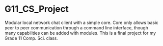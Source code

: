 # G11_CS_Project
Modular local network chat client with a simple core. Core only allows basic peer to peer communication through a command line interface, though many capabilities can be added with modules. This is a final project for my Grade 11 Comp. Sci. class. 
